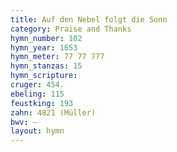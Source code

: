 ```yaml
---
title: Auf den Nebel folgt die Sonn
category: Praise and Thanks
hymn_number: 102
hymn_year: 1653
hymn_meter: 77 77 777
hymn_stanzas: 15
hymn_scripture: 
cruger: 454.
ebeling: 115
feustking: 193
zahn: 4821 (Müller)
bwv: —
layout: hymn
---
```

<br>

